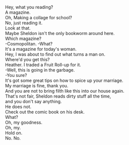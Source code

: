 
Hey, what you reading?     
A magazine.    
Oh, Making a collage for school?    
No, just reading it.    
Look at that.    
Maybe Sheldon isn't the only bookworm around here.    
Which magazine?    
-Cosmopolitan.  -What?    
It's a magazine for today's woman.    
Hey, I was about to find out what turns a man on.    
Where'd you get this?    
Heather. I traded a Fruit Roll-up for it.    
-Well, this is going in the garbage.    
-You sure?    
It's got some great tips on how to spice up your marriage.    
My marriage is fine, thank you.    
And you are not to bring filth like this into our house again.    
That's not fair, Sheldon reads dirty stuff all the time,    
and you don't say anything.    
He does not.    
Check out the comic book on his desk.    
What?    
Oh, my goodness.    
Oh, my.    
Hold on.    
No. No.    

